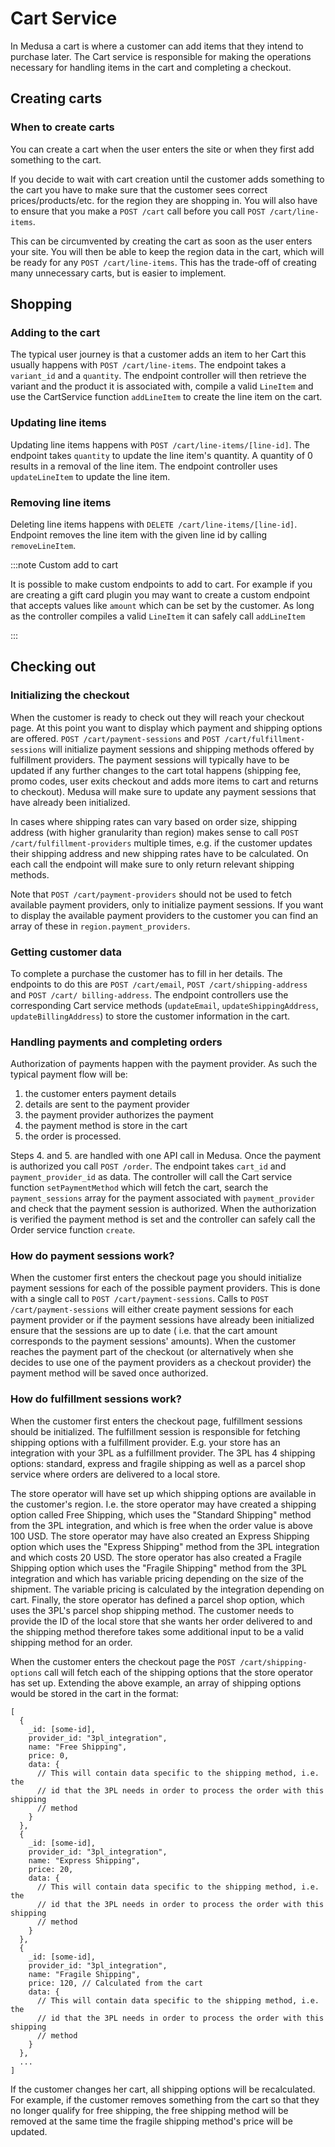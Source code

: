 # Cart Service
In Medusa a cart is where a customer can add items that they intend to purchase
later. The Cart service is responsible for making the operations necessary for
handling items in the cart and completing a checkout. 

## Creating carts

### When to create carts
You can create a cart when the user enters the site or when they first add
something to the cart.

If you decide to wait with cart creation until the
customer adds something to the cart you have to make sure that the customer sees
correct prices/products/etc. for the region they are shopping in. You will also
have to ensure that you make a `POST /cart` call before you call `POST
/cart/line-items`.

This can be circumvented by creating the cart as soon as the user enters your
site. You will then be able to keep the region data in the cart, which will be
ready for any `POST /cart/line-items`. This has the trade-off of creating many
unnecessary carts, but is easier to implement.

## Shopping

### Adding to the cart
The typical user journey is that a customer adds an item to her Cart this
usually happens with `POST /cart/line-items`. The endpoint takes a `variant_id`
and a `quantity`. The endpoint controller will then retrieve the variant and the
product it is associated with, compile a valid `LineItem` and use the
CartService function `addLineItem` to create the line item on the cart.

### Updating line items
Updating line items happens with `POST /cart/line-items/[line-id]`. The endpoint
takes `quantity` to update the line item's quantity. A quantity of 0 results in
a removal of the line item. The endpoint controller uses `updateLineItem` to
update the line item.

### Removing line items
Deleting line items happens with `DELETE /cart/line-items/[line-id]`. Endpoint 
removes the line item with the given line id by calling `removeLineItem`.

:::note Custom add to cart

It is possible to make custom endpoints to add to cart. For example if you are
creating a gift card plugin you may want to create a custom endpoint that
accepts values like `amount` which can be set by the customer. As long as the
controller compiles a valid `LineItem` it can safely call `addLineItem`

:::

## Checking out

### Initializing the checkout
When the customer is ready to check out they will reach your checkout page. At
this point you want to display which payment and shipping options are offered.
`POST /cart/payment-sessions` and `POST /cart/fulfillment-sessions` will
initialize payment sessions and shipping methods offered by fulfillment
providers. The payment sessions will typically have to be updated if any further
changes to the cart total happens (shipping fee, promo codes, user exits
checkout and adds more items to cart and returns to checkout). Medusa will make
sure to update any payment sessions that have already been initialized. 

In cases where shipping rates can vary based on order size, shipping address
(with higher granularity than region) makes sense to call `POST
/cart/fulfillment-providers` multiple times, e.g. if the customer updates their 
shipping address and new shipping rates have to be calculated. On each call the 
endpoint will make sure to only return relevant shipping methods.

Note that `POST /cart/payment-providers` should not be used to fetch available
payment providers, only to initialize payment sessions. If you want to display
the available payment providers to the customer you can find an array of these
in `region.payment_providers`.

### Getting customer data 
To complete a purchase the customer has to fill in her details. The endpoints to
do this are `POST /cart/email`, `POST /cart/shipping-address` and `POST /cart/
billing-address`. The endpoint controllers use the corresponding Cart service
methods (`updateEmail`, `updateShippingAddress`, `updateBillingAddress`) to
store the customer information in the cart.

### Handling payments and completing orders
Authorization of payments happen with the payment provider. As such the typical
payment flow will be:

1. the customer enters payment details
2. details are sent to the payment provider
3. the payment provider authorizes the payment
4. the payment method is store in the cart
5. the order is processed. 

Steps 4. and 5. are handled with one API call in Medusa. Once the payment is
authorized you call `POST /order`. The endpoint takes `cart_id` and
`payment_provider_id` as data. The controller will call the Cart service
function `setPaymentMethod` which will fetch the cart, search the
`payment_sessions` array for the payment associated with `payment_provider` and
check that the payment session is authorized. When the authorization is verified
the payment method is set and the controller can safely call the Order service
function `create`. 


### How do payment sessions work?

When the customer first enters the checkout page you should initialize payment 
sessions for each of the possible payment providers. This is done with a single
call to `POST /cart/payment-sessions`. Calls to `POST /cart/payment-sessions`
will either create payment sessions for each payment provider or if the payment
sessions have already been initialized ensure that the sessions are up to date (
i.e. that the cart amount corresponds to the payment sessions' amounts). When 
the customer reaches the payment part of the checkout (or alternatively when she
decides to use one of the payment providers as a checkout provider) the payment
method will be saved once authorized. 

### How do fulfillment sessions work?

When the customer first enters the checkout page, fulfillment sessions should be
initialized. The fulfillment session is responsible for fetching shipping 
options with a fulfillment provider. E.g. your store has an integration with
your 3PL as a fulfillment provider. The 3PL has 4 shipping options: standard,
express and fragile shipping as well as a parcel shop service where orders are 
delivered to a local store.

The store operator will have set up which shipping options are available in the
customer's region. I.e. the store operator may have created a shipping option 
called Free Shipping, which uses the "Standard Shipping" method from the 3PL 
integration, and which is free when the order value is above 100 USD. The store
operator may have also created an Express Shipping option which uses the 
"Express Shipping" method from the 3PL integration and which costs 20 USD. 
The store operator has also created a Fragile Shipping option which uses the
"Fragile Shipping" method from the 3PL integration and which has variable
pricing depending on the size of the shipment. The variable pricing is
calculated by the integration depending on cart. Finally, the store operator has
defined a parcel shop option, which uses the 3PL's parcel shop shipping method.
The customer needs to provide the ID of the local store that she wants her order
delivered to and the shipping method therefore takes some additional input to be
a valid shipping method for an order.

When the customer enters the checkout page the `POST /cart/shipping-options` 
call will fetch each of the shipping options that the store operator has set up.
Extending the above example, an array of shipping options would be stored in the
cart in the format:

```
[
  {
    _id: [some-id],
    provider_id: "3pl_integration",
    name: "Free Shipping",
    price: 0,
    data: {
      // This will contain data specific to the shipping method, i.e. the 
      // id that the 3PL needs in order to process the order with this shipping
      // method
    }
  },
  {
    _id: [some-id],
    provider_id: "3pl_integration",
    name: "Express Shipping",
    price: 20,
    data: {
      // This will contain data specific to the shipping method, i.e. the 
      // id that the 3PL needs in order to process the order with this shipping
      // method
    }
  },
  {
    _id: [some-id],
    provider_id: "3pl_integration",
    name: "Fragile Shipping",
    price: 120, // Calculated from the cart
    data: {
      // This will contain data specific to the shipping method, i.e. the 
      // id that the 3PL needs in order to process the order with this shipping
      // method
    }
  },
  ...
]
```

If the customer changes her cart, all shipping options will be recalculated. For
example, if the customer removes something from the cart so that they no longer
qualify for free shipping, the free shipping method will be removed at the same
time the fragile shipping method's price will be updated. 
